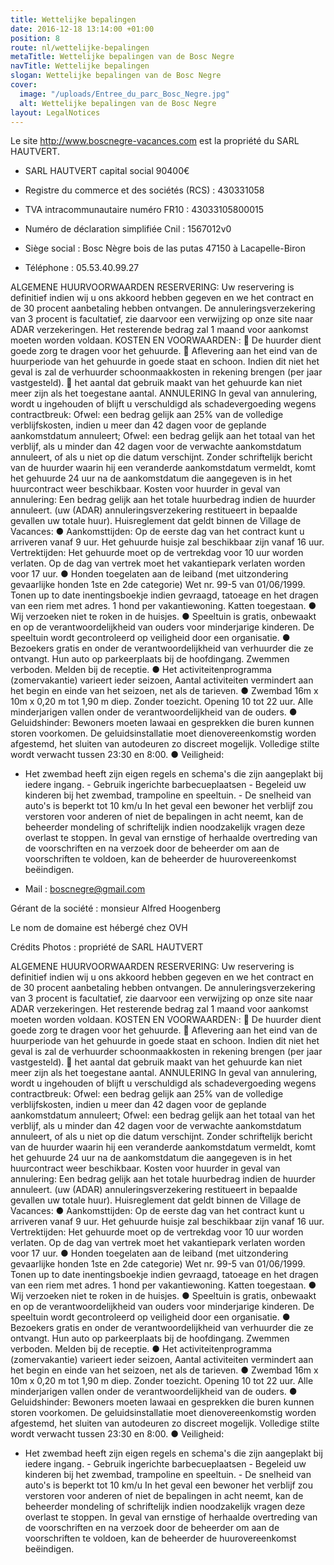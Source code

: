 ```yaml
---
title: Wettelijke bepalingen
date: 2016-12-18 13:14:00 +01:00
position: 8
route: nl/wettelijke-bepalingen
metaTitle: Wettelijke bepalingen van de Bosc Negre
navTitle: Wettelijke bepalingen
slogan: Wettelijke bepalingen van de Bosc Negre
cover:
  image: "/uploads/Entree_du_parc_Bosc_Negre.jpg"
  alt: Wettelijke bepalingen van de Bosc Negre
layout: LegalNotices
---
```


Le site http://www.boscnegre-vacances.com est la propriété du SARL HAUTVERT.

- SARL HAUTVERT capital social 90400€

- Registre du commerce et des sociétés (RCS) : 430331058

- TVA intracommunautaire numéro FR10 : 43033105800015

- Numéro de déclaration simplifiée Cnil : 1567012v0

- Siège social : Bosc Nègre bois de las putas 47150 à Lacapelle-Biron

- Téléphone : 05.53.40.99.27

ALGEMENE HUURVOORWAARDEN RESERVERING:
Uw reservering is definitief indien wij u ons akkoord hebben gegeven en we het contract en de 30 procent aanbetaling hebben ontvangen. De annuleringsverzekering van 3 procent is facultatief, zie daarvoor een verwijzing op onze site naar ADAR verzekeringen. Het resterende bedrag zal 1 maand voor aankomst moeten worden voldaan.
KOSTEN EN VOORWAARDEN·:
 De huurder dient goede zorg te dragen voor het gehuurde.
 Aflevering aan het eind van de huurperiode van het gehuurde in goede staat en schoon. Indien dit niet het geval is zal de verhuurder schoonmaakkosten in rekening brengen (per jaar vastgesteld).
 het aantal dat gebruik maakt van het gehuurde kan niet meer zijn als het toegestane aantal.
ANNULERING
In geval van annulering, wordt u ingehouden of blijft u verschuldigd als schadevergoeding wegens contractbreuk:
Ofwel: een bedrag gelijk aan 25% van de volledige verblijfskosten, indien u meer dan 42 dagen voor de geplande aankomstdatum annuleert;
Ofwel: een bedrag gelijk aan het totaal van het verblijf, als u minder dan 42 dagen voor de verwachte aankomstdatum annuleert, of als u niet op die datum verschijnt.
Zonder schriftelijk bericht van de huurder waarin hij een veranderde aankomstdatum vermeldt, komt het gehuurde 24 uur na de aankomstdatum die aangegeven is in het huurcontract weer beschikbaar.
Kosten voor huurder in geval van annulering: Een bedrag gelijk aan het totale huurbedrag indien de huurder annuleert. (uw (ADAR) annuleringsverzekering restitueert in bepaalde gevallen uw totale huur).
Huisreglement dat geldt binnen de Village de Vacances:
● Aankomsttijden: Op de eerste dag van het contract kunt u arriveren vanaf 9 uur. Het gehuurde huisje zal beschikbaar zijn vanaf 16 uur.
Vertrektijden: Het gehuurde moet op de vertrekdag voor 10 uur worden verlaten. Op de dag van vertrek moet het vakantiepark verlaten worden voor 17 uur.
● Honden toegelaten aan de leiband (met uitzondering gevaarlijke honden 1ste en 2de categorie) Wet nr. 99-5 van 01/06/1999. Tonen up to date inentingsboekje indien gevraagd, tatoeage en het dragen van een riem met adres.
1 hond per vakantiewoning. Katten toegestaan. ● Wij verzoeken niet te roken in de huisjes. ● Speeltuin is gratis, onbewaakt en op de verantwoordelijkheid van ouders voor minderjarige kinderen. De speeltuin wordt gecontroleerd op veiligheid door een organisatie. ● Bezoekers gratis en onder de verantwoordelijkheid van verhuurder die ze ontvangt. Hun auto op parkeerplaats bij de hoofdingang. Zwemmen verboden. Melden bij de receptie. ● Het activiteitenprogramma (zomervakantie) varieert ieder seizoen, Aantal activiteiten vermindert aan het begin en einde van het seizoen, net als de tarieven. ● Zwembad 16m x 10m x 0,20 m tot 1,90 m diep. Zonder toezicht. Opening 10 tot 22 uur. Alle minderjarigen vallen onder de verantwoordelijkheid van de ouders. ● Geluidshinder: Bewoners moeten lawaai en gesprekken die buren kunnen storen voorkomen. De geluidsinstallatie moet dienovereenkomstig worden afgestemd, het sluiten van autodeuren zo discreet mogelijk.
Volledige stilte wordt verwacht tussen 23:30 en 8:00.
● Veiligheid:

- Het zwembad heeft zijn eigen regels en schema's die zijn aangeplakt bij iedere ingang. - Gebruik ingerichte barbecueplaatsen - Begeleid uw kinderen bij het zwembad, trampoline en speeltuin. - De snelheid van auto's is beperkt tot 10 km/u
  In het geval een bewoner het verblijf zou verstoren voor anderen of niet de bepalingen in acht neemt, kan de beheerder mondeling of schriftelijk indien noodzakelijk vragen deze overlast te stoppen. In geval van ernstige of herhaalde overtreding van de voorschriften en na verzoek door de beheerder om aan de voorschriften te voldoen, kan de beheerder de huurovereenkomst beëindigen.

* Mail : boscnegre@gmail.com

Gérant de la société : monsieur Alfred Hoogenberg

Le nom de domaine est hébergé chez OVH

Crédits Photos : propriété de SARL HAUTVERT

ALGEMENE HUURVOORWAARDEN RESERVERING:
Uw reservering is definitief indien wij u ons akkoord hebben gegeven en we het contract en de 30 procent aanbetaling hebben ontvangen. De annuleringsverzekering van 3 procent is facultatief, zie daarvoor een verwijzing op onze site naar ADAR verzekeringen. Het resterende bedrag zal 1 maand voor aankomst moeten worden voldaan.
KOSTEN EN VOORWAARDEN·:
 De huurder dient goede zorg te dragen voor het gehuurde.
 Aflevering aan het eind van de huurperiode van het gehuurde in goede staat en schoon. Indien dit niet het geval is zal de verhuurder schoonmaakkosten in rekening brengen (per jaar vastgesteld).
 het aantal dat gebruik maakt van het gehuurde kan niet meer zijn als het toegestane aantal.
ANNULERING
In geval van annulering, wordt u ingehouden of blijft u verschuldigd als schadevergoeding wegens contractbreuk:
Ofwel: een bedrag gelijk aan 25% van de volledige verblijfskosten, indien u meer dan 42 dagen voor de geplande aankomstdatum annuleert;
Ofwel: een bedrag gelijk aan het totaal van het verblijf, als u minder dan 42 dagen voor de verwachte aankomstdatum annuleert, of als u niet op die datum verschijnt.
Zonder schriftelijk bericht van de huurder waarin hij een veranderde aankomstdatum vermeldt, komt het gehuurde 24 uur na de aankomstdatum die aangegeven is in het huurcontract weer beschikbaar.
Kosten voor huurder in geval van annulering: Een bedrag gelijk aan het totale huurbedrag indien de huurder annuleert. (uw (ADAR) annuleringsverzekering restitueert in bepaalde gevallen uw totale huur).
Huisreglement dat geldt binnen de Village de Vacances:
● Aankomsttijden: Op de eerste dag van het contract kunt u arriveren vanaf 9 uur. Het gehuurde huisje zal beschikbaar zijn vanaf 16 uur.
Vertrektijden: Het gehuurde moet op de vertrekdag voor 10 uur worden verlaten. Op de dag van vertrek moet het vakantiepark verlaten worden voor 17 uur.
● Honden toegelaten aan de leiband (met uitzondering gevaarlijke honden 1ste en 2de categorie) Wet nr. 99-5 van 01/06/1999. Tonen up to date inentingsboekje indien gevraagd, tatoeage en het dragen van een riem met adres.
1 hond per vakantiewoning. Katten toegestaan. ● Wij verzoeken niet te roken in de huisjes. ● Speeltuin is gratis, onbewaakt en op de verantwoordelijkheid van ouders voor minderjarige kinderen. De speeltuin wordt gecontroleerd op veiligheid door een organisatie. ● Bezoekers gratis en onder de verantwoordelijkheid van verhuurder die ze ontvangt. Hun auto op parkeerplaats bij de hoofdingang. Zwemmen verboden. Melden bij de receptie. ● Het activiteitenprogramma (zomervakantie) varieert ieder seizoen, Aantal activiteiten vermindert aan het begin en einde van het seizoen, net als de tarieven. ● Zwembad 16m x 10m x 0,20 m tot 1,90 m diep. Zonder toezicht. Opening 10 tot 22 uur. Alle minderjarigen vallen onder de verantwoordelijkheid van de ouders. ● Geluidshinder: Bewoners moeten lawaai en gesprekken die buren kunnen storen voorkomen. De geluidsinstallatie moet dienovereenkomstig worden afgestemd, het sluiten van autodeuren zo discreet mogelijk.
Volledige stilte wordt verwacht tussen 23:30 en 8:00.
● Veiligheid:

- Het zwembad heeft zijn eigen regels en schema's die zijn aangeplakt bij iedere ingang. - Gebruik ingerichte barbecueplaatsen - Begeleid uw kinderen bij het zwembad, trampoline en speeltuin. - De snelheid van auto's is beperkt tot 10 km/u
  In het geval een bewoner het verblijf zou verstoren voor anderen of niet de bepalingen in acht neemt, kan de beheerder mondeling of schriftelijk indien noodzakelijk vragen deze overlast te stoppen. In geval van ernstige of herhaalde overtreding van de voorschriften en na verzoek door de beheerder om aan de voorschriften te voldoen, kan de beheerder de huurovereenkomst beëindigen.
